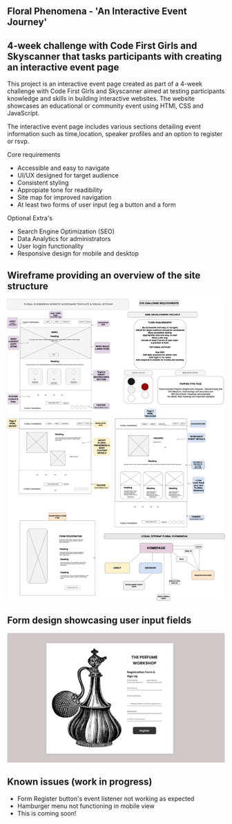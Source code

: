 <!---Name of Project ---->
## Floral Phenomena - 'An Interactive Event Journey' 
<!--One liner what it does-->
## 4-week challenge with Code First Girls and Skyscanner that tasks participants with creating an interactive event page

<!---What the project is--->
This project is an interactive event page created as part of a 4-week challenge with Code First Girls and Skyscanner 
aimed at testing participants knowledge and skills in building interactive websites.
The website showcases an educational or community event using HTMl, CSS and JavaScript.

<!--Waht it does-->
The interactive event page includes various sections detailing event information such as time,location, speaker profiles and an option to register or rsvp.

<!--How it is used-->
Core requirements
 
- Accessible and easy to navigate
- UI/UX designed for target audience
- Consistent styling
- Appropiate tone for readibility
- Site map for improved navigation
- At least two forms of user input (eg a button and a form
  

Optional Extra's
  
- Search Engine Optimization (SEO)
- Data Analytics for administrators 
- User login functionality
- Responsive design for mobile and desktop
  
<!---Visual Helper or Diagram--->

## Wireframe providing an overview of the site structure
![Image Alt](https://github.com/RioGra/interactive-webdev-debut/blob/6510e1dd9817a60c00969cd1c07913b7f7ee15a8/wireframe.gr.draw.io.png)

## Form design showcasing user input fields
![Image Alt](https://github.com/RioGra/interactive-webdev-debut/blob/5746334b8391497dccfea84c34b3847ec9826795/form.png)


<!---Know issues (work in progress)--->
## Known issues (work in progress)
-  Form Register button's event listener not working as expected
-  Hamburger menu not functioning in mobile view
-  This is coming soon!
